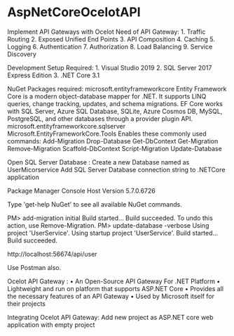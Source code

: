 # AspNetCoreOcelotAPI
Implement API Gateways with Ocelot
Need of API Gateway:
	1. Traffic Routing
	2. Exposed Unified End Points
	3. API Composition
	4. Caching
	5. Logging
	6. Authentication
	7. Authorization
	8. Load Balancing
	9. Service Discovery

Development Setup Required:
	1.  Visual Studio 2019
	2.  SQL Server 2017 Express Edition
	3. .NET Core 3.1
	
NuGet Packages required:
	microsoft.entityframeworkcore
		Entity Framework Core is a modern object-database mapper for .NET. It supports LINQ queries, change tracking, updates, and schema migrations. EF Core works with SQL Server, Azure SQL Database, SQLite, Azure Cosmos DB, MySQL, PostgreSQL, and other databases through a provider plugin API.
	microsoft.entityframeworkcore.sqlserver
	Microsoft.EntityFrameworkCore.Tools
		Enables these commonly used commands:
		Add-Migration
		Drop-Database
		Get-DbContext
		Get-Migration
		Remove-Migration
		Scaffold-DbContext
		Script-Migration
		Update-Database

Open SQL Server Database :
	Create a new Database named as UserMicorservice
Add SQL Server Database connection string to .NETCore application

Package Manager Console Host Version 5.7.0.6726

Type 'get-help NuGet' to see all available NuGet commands.

PM> add-migration initial
Build started...
Build succeeded.
To undo this action, use Remove-Migration.
PM> update-database -verbose
Using project 'UserService'.
Using startup project 'UserService'.
Build started...
Build succeeded.
 
http://localhost:56674/api/user

Use Postman also.

Ocelot API Gateway :
	• An Open-Source API Gateway For .NET Platform
	• Lightweight and run on platform that supports ASP.NET Core
	• Provides all the necessary features of an API Gateway
	• Used by Microsoft itself for their projects

Integrating Ocelot API Gateway:
	Add new project as ASP.NET core web application with empty project
